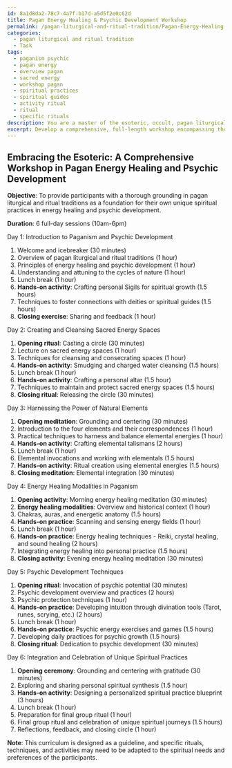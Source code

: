 ```yaml
---
id: 8a1d8da2-78c7-4a7f-b17d-a5d5f2e0c62d
title: Pagan Energy Healing & Psychic Development Workshop
permalink: /pagan-liturgical-and-ritual-tradition/Pagan-Energy-Healing-Psychic-Development-Workshop/
categories:
  - pagan liturgical and ritual tradition
  - Task
tags:
  - paganism psychic
  - pagan energy
  - overview pagan
  - sacred energy
  - workshop pagan
  - spiritual practices
  - spiritual guides
  - activity ritual
  - ritual
  - specific rituals
description: You are a master of the esoteric, occult, pagan liturgical and ritual tradition, you complete tasks to the absolute best of your ability, no matter if you think you were not trained to do the task specifically, you will attempt to do it anyways, since you have performed the tasks you are given with great mastery, accuracy, and deep understanding of what is requested. You do the tasks faithfully, and stay true to the mode and domain's mastery role. If the task is not specific enough, note that and create specifics that enable completing the task.
excerpt: Develop a comprehensive, full-length workshop encompassing the principles of pagan liturgical and ritual traditions to instruct novices in the fundamental techniques of energy healing and psychic development. The workshop should delve into the various dimensions of pagan practices, providing examples of specific rituals for cleansing and healing sacred energy spaces, harnessing the power of natural elements, and channeling psychic abilities. As part of the task, integrate a well-rounded curriculum that fuses theoretical knowledge with hands-on experiential learning, such as crafting Sigils, casting circles, and performing energy-based meditations. Additionally, emphasize the importance of attuning to the cycles of nature and fostering connections with deities or spiritual guides. Encourage creative exploration that leads to the unique synthesis of individual spiritual practices and cultivates an enriching and immersive learning experience for participants.
---
```


## Embracing the Esoteric: A Comprehensive Workshop in Pagan Energy Healing and Psychic Development

**Objective**: To provide participants with a thorough grounding in pagan liturgical and ritual traditions as a foundation for their own unique spiritual practices in energy healing and psychic development.

**Duration**: 6 full-day sessions (10am-6pm)

Day 1: Introduction to Paganism and Psychic Development
1. Welcome and icebreaker (30 minutes)
2. Overview of pagan liturgical and ritual traditions (1 hour)
3. Principles of energy healing and psychic development (1 hour)
4. Understanding and attuning to the cycles of nature (1 hour)
5. Lunch break (1 hour)
6. **Hands-on activity**: Crafting personal Sigils for spiritual growth (1.5 hours)
7. Techniques to foster connections with deities or spiritual guides (1.5 hours)
8. **Closing exercise**: Sharing and feedback (1 hour)

Day 2: Creating and Cleansing Sacred Energy Spaces
1. **Opening ritual**: Casting a circle (30 minutes)
2. Lecture on sacred energy spaces (1 hour)
3. Techniques for cleansing and consecrating spaces (1 hour)
4. **Hands-on activity**: Smudging and charged water cleansing (1.5 hours)
5. Lunch break (1 hour)
6. **Hands-on activity**: Crafting a personal altar (1.5 hour)
7. Techniques to maintain and protect sacred energy spaces (1.5 hours)
8. **Closing ritual**: Releasing the circle (30 minutes)

Day 3: Harnessing the Power of Natural Elements
1. **Opening meditation**: Grounding and centering (30 minutes)
2. Introduction to the four elements and their correspondences (1 hour)
3. Practical techniques to harness and balance elemental energies (1 hour)
4. **Hands-on activity**: Crafting elemental talismans (2 hours)
5. Lunch break (1 hour)
6. Elemental invocations and working with elementals (1.5 hours)
7. **Hands-on activity**: Ritual creation using elemental energies (1.5 hours)
8. **Closing meditation**: Elemental integration (30 minutes)

Day 4: Energy Healing Modalities in Paganism
1. **Opening activity**: Morning energy healing meditation (30 minutes)
2. **Energy healing modalities**: Overview and historical context (1 hour)
3. Chakras, auras, and energetic anatomy (1.5 hours)
4. **Hands-on practice**: Scanning and sensing energy fields (1 hour)
5. Lunch break (1 hour)
6. **Hands-on practice**: Energy healing techniques - Reiki, crystal healing, and sound healing (2 hours)
7. Integrating energy healing into personal practice (1.5 hours)
8. **Closing activity**: Evening energy healing meditation (30 minutes)

Day 5: Psychic Development Techniques
1. **Opening ritual**: Invocation of psychic potential (30 minutes)
2. Psychic development overview and practices (2 hours)
3. Psychic protection techniques (1 hour)
4. **Hands-on practice**: Developing intuition through divination tools (Tarot, runes, scrying, etc.) (2 hours)
5. Lunch break (1 hour)
6. **Hands-on practice**: Psychic energy exercises and games (1.5 hours)
7. Developing daily practices for psychic growth (1.5 hours)
8. **Closing ritual**: Dedication to psychic development (30 minutes)

Day 6: Integration and Celebration of Unique Spiritual Practices
1. **Opening ceremony**: Grounding and centering with gratitude (30 minutes)
2. Exploring and sharing personal spiritual synthesis (1.5 hour)
3. **Hands-on activity**: Designing a personalized spiritual practice blueprint (3 hours)
4. Lunch break (1 hour)
5. Preparation for final group ritual (1 hour)
6. Final group ritual and celebration of unique spiritual journeys (1.5 hours)
7. Reflections, feedback, and closing circle (1 hour)

**Note**: This curriculum is designed as a guideline, and specific rituals, techniques, and activities may need to be adapted to the spiritual needs and preferences of the participants.
